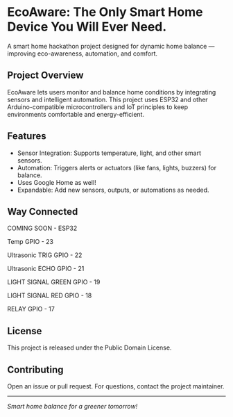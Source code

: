 # EcoAware: The Only Smart Home Device You Will Ever Need.

A smart home hackathon project designed for dynamic home balance — improving eco-awareness, automation, and comfort.

## Project Overview

EcoAware lets users monitor and balance home conditions by integrating sensors and intelligent automation. This project uses ESP32 and other Arduino-compatible microcontrollers and IoT principles to keep environments comfortable and energy-efficient.

## Features

- Sensor Integration: Supports temperature, light, and other smart sensors.
- Automation: Triggers alerts or actuators (like fans, lights, buzzers) for balance.
- Uses Google Home as well!
- Expandable: Add new sensors, outputs, or automations as needed.

## Way Connected

COMING SOON - ESP32

Temp GPIO - 23

Ultrasonic TRIG GPIO - 22

Ultrasonic ECHO GPIO - 21

LIGHT SIGNAL GREEN GPIO - 19

LIGHT SIGNAL RED GPIO - 18 

RELAY GPIO - 17

## License

This project is released under the Public Domain License.

## Contributing

Open an issue or pull request. For questions, contact the project maintainer.

---

_Smart home balance for a greener tomorrow!_
